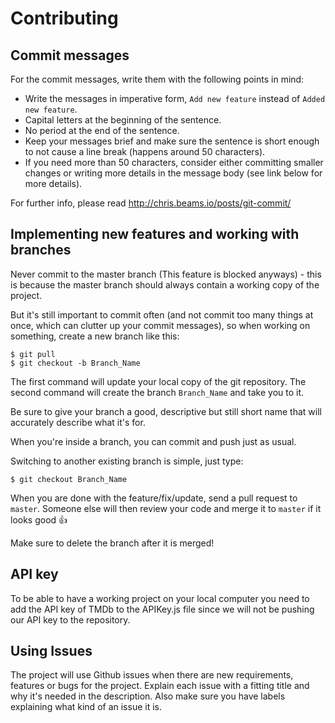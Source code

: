 # Contributing

## Commit messages

For the commit messages, write them with the following points in mind:

- Write the messages in imperative form, `Add new feature` instead of `Added new feature`.
- Capital letters at the beginning of the sentence.
- No period at the end of the sentence.
- Keep your messages brief and make sure the sentence is short enough to
not cause a line break (happens around 50 characters).
 - If you need more than 50 characters, consider either committing smaller changes or writing more details in the message body (see link below for more details).

For further info, please read http://chris.beams.io/posts/git-commit/


## Implementing new features and working with branches

Never commit to the master branch (This feature is blocked anyways) - this is because the master branch should always contain a working copy of the project.

But it's still important to commit often (and not commit too many things at once, which can clutter up your commit messages), so when working on something, create a new branch like this:

```
$ git pull
$ git checkout -b Branch_Name
```

The first command will update your local copy of the git repository. The second command will create the branch `Branch_Name` and take you to it.

Be sure to give your branch a good, descriptive but still short name that will accurately describe what it's for.

When you're inside a branch, you can commit and push just as usual.

Switching to another existing branch is simple, just type:

`$ git checkout Branch_Name`

When you are done with the feature/fix/update, send a pull request to `master`. Someone else will then review
your code and merge it to `master` if it looks good :thumbsup:

Make sure to delete the branch after it is merged!

## API key

To be able to have a working project on your local computer you need to add the API key of TMDb to the APIKey.js file since we will not be pushing our API key to the repository.

## Using Issues

The project will use Github issues when there are new requirements, features or bugs for the project. Explain each
issue with a fitting title and why it's needed in the description. Also make sure you have labels explaining what kind of an issue it is.
